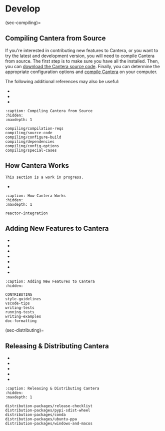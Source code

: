 # Develop

(sec-compiling)=

## Compiling Cantera from Source

If you're interested in contributing new features to Cantera, or you want to try the
latest and development version, you will need to compile Cantera from source. The first
step is to make sure you have all the [](compiling/compilation-reqs) installed. Then,
you can [download the Cantera source code](compiling/source-code). Finally, you can
determine the appropriate configuration options and [compile
Cantera](compiling/configure-build) on your computer.

The following additional references may also be useful:

-   [](compiling/dependencies.md)
-   [](compiling/config-options)
-   [](compiling/special-cases)

```{toctree}
:caption: Compiling Cantera from Source
:hidden:
:maxdepth: 1

compiling/compilation-reqs
compiling/source-code
compiling/configure-build
compiling/dependencies
compiling/config-options
compiling/special-cases
```

## How Cantera Works

```{caution}
This section is a work in progress.
```

-   [](reactor-integration)

```{toctree}
:caption: How Cantera Works
:hidden:
:maxdepth: 1

reactor-integration
```

## Adding New Features to Cantera

-   [](CONTRIBUTING)
-   [](style-guidelines)
-   [](vscode-tips)
-   [](writing-tests)
-   [](running-tests)
-   [](writing-examples)
-   [](doc-formatting)

```{toctree}
:caption: Adding New Features to Cantera
:hidden:

CONTRIBUTING
style-guidelines
vscode-tips
writing-tests
running-tests
writing-examples
doc-formatting
```

(sec-distributing)=
## Releasing & Distributing Cantera

- [](distribution-packages/release-checklist)
- [](distribution-packages/pypi-sdist-wheel)
- [](distribution-packages/conda)
- [](distribution-packages/ubuntu-ppa)
- [](distribution-packages/windows-and-macos.md)

```{toctree}
:caption: Releasing & Distributing Cantera
:hidden:
:maxdepth: 1

distribution-packages/release-checklist
distribution-packages/pypi-sdist-wheel
distribution-packages/conda
distribution-packages/ubuntu-ppa
distribution-packages/windows-and-macos
```
